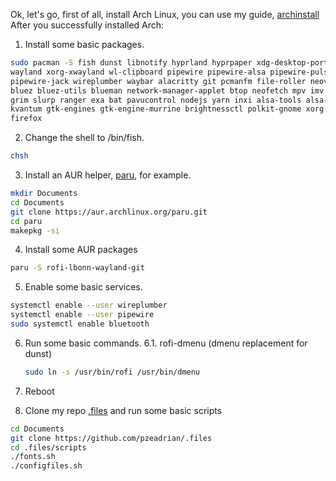 Ok, let's go, first of all, install Arch Linux, you can use my guide, [archinstall](https://github.com/pzeadrian/archinstall)
After you successfully installed Arch:

1. Install some basic packages.
```bash
sudo pacman -S fish dunst libnotify hyprland hyprpaper xdg-desktop-portal-hyprland 
wayland xorg-xwayland wl-clipboard pipewire pipewire-alsa pipewire-pulse 
pipewire-jack wireplumber waybar alacritty git pcmanfm file-roller neovim 
bluez bluez-utils blueman network-manager-applet btop neofetch mpv imv 
grim slurp ranger exa bat pavucontrol nodejs yarn inxi alsa-tools alsa-utils 
kvantum gtk-engines gtk-engine-murrine brightnessctl polkit-gnome xorg-xhost
firefox
```

2. Change the shell to /bin/fish.
```bash
chsh
```

3. Install an AUR helper, [paru](https://github.com/Morganamilo/paru), for example.
```bash
mkdir Documents
cd Documents
git clone https://aur.archlinux.org/paru.git
cd paru
makepkg -si
```

4. Install some AUR packages
```bash
paru -S rofi-lbonn-wayland-git
```

5. Enable some basic services.
```bash
systemctl enable --user wireplumber
systemctl enable --user pipewire
sudo systemctl enable bluetooth
```

6. Run some basic commands.
    6.1. rofi-dmenu (dmenu replacement for dunst)
    ```bash
    sudo ln -s /usr/bin/rofi /usr/bin/dmenu
    ```

7. Reboot
8. Clone my repo [.files](https://github.com/pzeadrian/.files) and run some basic scripts
```bash
cd Documents
git clone https://github.com/pzeadrian/.files
cd .files/scripts
./fonts.sh
./configfiles.sh
```


